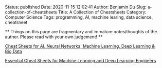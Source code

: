 Status: published
Date: 2020-11-15 12:02:41
Author: Benjamin Du
Slug: a-collection-of-cheatsheets
Title: A Collection of Cheatsheets
Category: Computer Science
Tags: programming, AI, machine learing, data science, cheatsheet

**
Things on this page are fragmentary and immature notes/thoughts of the author.
Please read with your own judgement!
**


[Cheat Sheets for AI, Neural Networks, Machine Learning, Deep Learning & Big Data](https://becominghuman.ai/cheat-sheets-for-ai-neural-networks-machine-learning-deep-learning-big-data-678c51b4b463)


[Essential Cheat Sheets for Machine Learning and Deep Learning Engineers](https://startupsventurecapital.com/essential-cheat-sheets-for-machine-learning-and-deep-learning-researchers-efb6a8ebd2e5)
